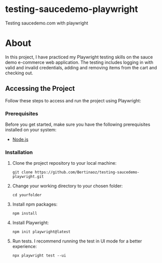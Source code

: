 # testing-saucedemo-playwright
Testing saucedemo.com with playwright

# About

In this project, I have practiced my Playwright testing skills on the sauce demo e-commerce web application. The testing includes logging in with valid and invalid credentials, adding and removing items from the cart and checking out.

## Accessing the Project

Follow these steps to access and run the project using Playwright:

### Prerequisites

Before you get started, make sure you have the following prerequisites installed on your system:

- [Node.js](https://nodejs.org/)

### Installation

1. Clone the project repository to your local machine:
   ```shell
   git clone https://github.com/Bertinaoz/testing-saucedemo-playwright.git

2. Change your working directory to your chosen folder:
   ```shell
   cd yourfolder

3. Install npm packages:
   ```shell
   npm install

4. Install Playwright:
   ```shell
   npm init playwright@latest

5. Run tests. I recommend running the test in UI mode for a better experience:
   ```shell
   npx playwright test --ui   
